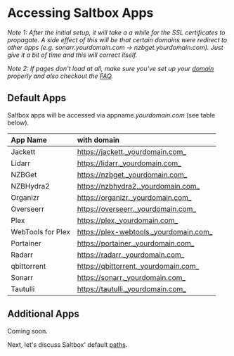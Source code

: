 # Accessing Saltbox Apps

_Note 1: After the initial setup, it will take a a while for the SSL certificates to propagate. A side effect of this will be that certain domains were redirect to other apps (e.g. sonarr.yourdomain.com -> nzbget.yourdomain.com). Just give it a bit of time and this will correct itself._

_Note 2: If pages don't load at all, make sure you've set up your [domain](../../reference/domain.md) properly and also checkout the [FAQ](../../faq/System.md)._

## Default Apps

Saltbox apps will be accessed via appname._yourdomain.com_ (see table below).

| **App  Name**          | **with domain**                           |
|:---------------------- |:----------------------------------------- |
| Jackett                | <https://jackett._yourdomain.com_>        |
| Lidarr                 | <https://lidarr._yourdomain.com_>         |
| NZBGet                 | <https://nzbget._yourdomain.com_>         |
| NZBHydra2              | <https://nzbhydra2._yourdomain.com_>      |
| Organizr               | <https://organizr._yourdomain.com_>       |
| Overseerr              | <https://overseerr._yourdomain.com_>      |
| Plex                   | <https://plex._yourdomain.com_>           |
| WebTools for Plex      | <https://plex-webtools._yourdomain.com_>  |
| Portainer              | <https://portainer._yourdomain.com_>      |
| Radarr                 | <https://radarr._yourdomain.com_>         |
| qbittorrent             | <https://qbittorrent._yourdomain.com_>     |
| Sonarr                 | <https://sonarr._yourdomain.com_>         |
| Tautulli               | <https://tautulli._yourdomain.com_>       |

## Additional Apps

Coming soon.

Next, let's discuss Saltbox' default [paths](paths.md).

